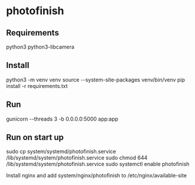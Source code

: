 # photofinish

## Requirements

python3
python3-libcamera

## Install
python3 -m venv venv
source --system-site-packages venv/bin/venv
pip install -r requirements.txt

## Run
gunicorn --threads 3 -b 0.0.0.0:5000 app:app

## Run on start up
sudo cp system/systemd/photofinish.service /lib/systemd/system/photofinish.service
sudo chmod 644 /lib/systemd/system/photofinish.service
sudo systemctl enable photofinish

Install nginx and add system/nginx/photofinish to /etc/nginx/available-site